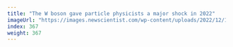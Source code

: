 ```yaml
---
title: "The W boson gave particle physicists a major shock in 2022"
imageUrl: "https://images.newscientist.com/wp-content/uploads/2022/12/14121032/SEI_135596939.jpg?width=600"
index: 367
weight: 367
---
```

